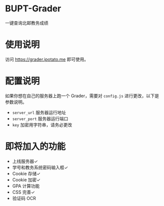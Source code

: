 # BUPT-Grader
一键查询北邮教务成绩

# 使用说明
访问 https://grader.ipotato.me 即可使用。

# 配置说明
如果你想在自己的服务器上跑一个 Grader，需要对 `config.js` 进行更改，以下是参数说明。

* `server_url` 服务器运行地址
* `server_port` 服务器运行端口
* `key` 加密用字符串，请务必更改

# 即将加入的功能
* 上线服务器✓
* 学号和教务系统密码输入框✓
* Cookie 存储✓
* Cookie 加密✓
* GPA 计算功能
* CSS 完善✓
* 验证码 OCR


